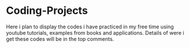 # Coding-Projects
Here i plan to display the codes i have practiced in my free time using youtube tutorials, examples from books and applications. Details of were i get these codes will be in the top comments.
